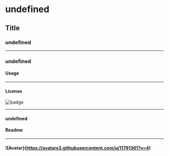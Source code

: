 # undefined

  ## Title




  ### undefined


  ---



  ### undefined




  #### Usage


  --- 



  #### License
  ![badge](https://img.shields.io/badge/license-MIT-yellowgreen)

   ---

  #### undefined



  #### Readme
  

  ---
  


  #### ![Avatar}(https://avatars3.githubusercontent.com/u/11791361?v=4)